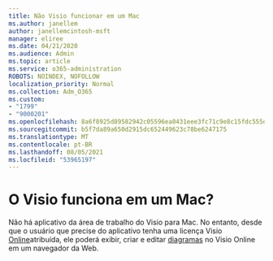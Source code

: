```yaml
---
title: Não Visio funcionar em um Mac
ms.author: janellem
author: janellemcintosh-msft
manager: eliree
ms.date: 04/21/2020
ms.audience: Admin
ms.topic: article
ms.service: o365-administration
ROBOTS: NOINDEX, NOFOLLOW
localization_priority: Normal
ms.collection: Adm_O365
ms.custom:
- "1799"
- "9000201"
ms.openlocfilehash: 8a6f8925d89582942c05596ea0431eee3fc71c9e8c15fdc555dbbeaa7790d976
ms.sourcegitcommit: b5f7da89a650d2915dc652449623c78be6247175
ms.translationtype: MT
ms.contentlocale: pt-BR
ms.lasthandoff: 08/05/2021
ms.locfileid: "53965197"
---
```

# <a name="does-visio-work-on-a-mac"></a>O Visio funciona em um Mac?

Não há aplicativo da área de trabalho do Visio para Mac. No entanto, desde que o usuário que precise do aplicativo tenha uma licença Visio [Online](https://docs.microsoft.com/microsoft-365/admin/add-users/add-users)atribuída, ele poderá exibir, criar e editar [diagramas](https://support.office.com/article/06f04845-91b8-4e8f-881f-a43c970735fc?wt.mc_id=OfficeAdm_ClientDIA_Alchemy1799) no Visio Online em um navegador da Web.
  
  